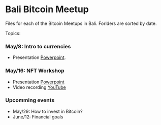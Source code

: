 # Bali Bitcoin Meetup

Files for each of the Bitcoin Meetups in Bali. Forlders are sorted by date.

Topics:

### May/8: Intro to currencies 
* Presentation [Powerpoint](https://github.com/marvin-hansen/Bali-Bitcoin-Meetup/raw/main/1_Sat_May_08/Into_Bitcoin_Defi_v1.pptx).

### May/16: NFT Workshop 
*  Presentation [Powerpoint](https://github.com/marvin-hansen/Bali-Bitcoin-Meetup/raw/main/2_Sat_May_16/NFT_Workshop.pptx)
*  Video recording [YouTube](https://youtu.be/iu5af8jCPro)

### Upcomming events 
* May/29: How to invest in Bitcoin?
* June/12: Financial goals  
